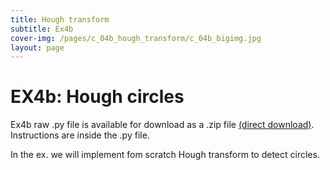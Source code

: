 ```yaml
---
title: Hough transform
subtitle: Ex4b
cover-img: /pages/c_04b_hough_transform/c_04b_bigimg.jpg
layout: page
---
```


# EX4b: Hough circles
Ex4b raw .py file is available for download as a .zip file [(direct download)](https://github.com/YoniChechik/AI_is_Math/raw/master/c_04b_hough_transform/ex4b/ex4b.zip). Instructions are inside the .py file.

In the ex. we will implement fom scratch Hough transform to detect circles.
